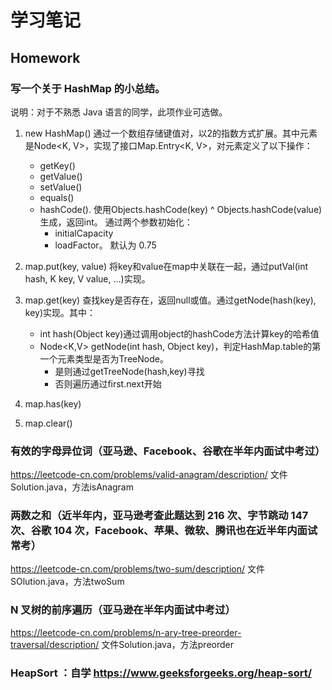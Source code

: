 # 学习笔记
## Homework
### 写一个关于 HashMap 的小总结。
说明：对于不熟悉 Java 语言的同学，此项作业可选做。
1. new HashMap()
   通过一个数组存储键值对，以2的指数方式扩展。其中元素是Node<K, V>，实现了接口Map.Entry<K, V>，对元素定义了以下操作：
    * getKey()
    * getValue()
    * setValue()
    * equals()
    * hashCode(). 使用Objects.hashCode(key) ^ Objects.hashCode(value)生成，返回int。
    通过两个参数初始化：
      * initialCapacity
      * loadFactor。 默认为 0.75
2. map.put(key, value)
   将key和value在map中关联在一起，通过putVal(int hash, K key, V value, ...)实现。
   
3. map.get(key)
   查找key是否存在，返回null或值。通过getNode(hash(key), key)实现。其中：
    * int hash(Object key)通过调用object的hashCode方法计算key的哈希值
    * Node<K,V> getNode(int hash, Object key)，判定HashMap.table的第一个元素类型是否为TreeNode。
        * 是则通过getTreeNode(hash,key)寻找
        * 否则遍历通过first.next开始
4. map.has(key)
6. map.clear()
### 有效的字母异位词（亚马逊、Facebook、谷歌在半年内面试中考过）
https://leetcode-cn.com/problems/valid-anagram/description/
文件Solution.java，方法isAnagram
### 两数之和（近半年内，亚马逊考查此题达到 216 次、字节跳动 147 次、谷歌 104 次，Facebook、苹果、微软、腾讯也在近半年内面试常考）
https://leetcode-cn.com/problems/two-sum/description/
文件SOlution.java，方法twoSum
### N 叉树的前序遍历（亚马逊在半年内面试中考过）
https://leetcode-cn.com/problems/n-ary-tree-preorder-traversal/description/
文件Solution.java，方法preorder
### HeapSort ：自学 https://www.geeksforgeeks.org/heap-sort/